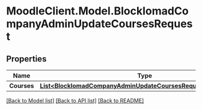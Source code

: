 # MoodleClient.Model.BlockIomadCompanyAdminUpdateCoursesRequest

## Properties

Name | Type | Description | Notes
------------ | ------------- | ------------- | -------------
**Courses** | [**List&lt;BlockIomadCompanyAdminUpdateCoursesRequestCoursesInner&gt;**](BlockIomadCompanyAdminUpdateCoursesRequestCoursesInner.md) |  | 

[[Back to Model list]](../README.md#documentation-for-models) [[Back to API list]](../README.md#documentation-for-api-endpoints) [[Back to README]](../README.md)

